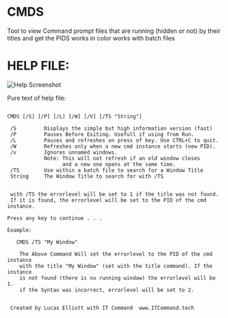 # CMDS
Tool to view Command prompt files that are running (hidden or not) by their titles and get the PIDS
works in color
works with batch files
# HELP FILE:
![Help Screenshot](https://s19.postimg.cc/wl3k72iur/screenshot_16.png)

Pure text of help file:

```CMDS Command Prompt Window Lister by IT Command

CMDS [/S] [/P] [/L] [/W] [/V] [/TS "String"]

 /S         Displays the simple but high information version (fast)
 /P         Pauses Before Exiting. Usefull if using from Run.
 /L         Pauses and refreshes on press of key. Use CTRL+C to quit.
 /W         Refreshes only when a new cmd instance starts (new PID).
 /v         Ignores unnamed windows.
            Note: This will not refresh if an old window closes
                  and a new one opens at the same time.
 /TS        Use within a batch file to search for a Window Title
 String     The Window Title to search for with /TS


 with /TS the errorlevel will be set to 1 if the title was not found.
 If it is found, the errorlevel will be set to the PID of the cmd instance.

Press any key to continue . . .

Example:

   CMDS /TS "My Window"

    The Above Command Will set the errorlevel to the PID of the cmd instance
    with the title "My Window" (set with the title command). If the instance
    is not found (there is no running window) the errorlevel will be 1.
    if the Syntax was incorrect, errorlevel will be set to 2.


 Created by Lucas Elliott with IT Command  www.ITCommand.tech
 ```

